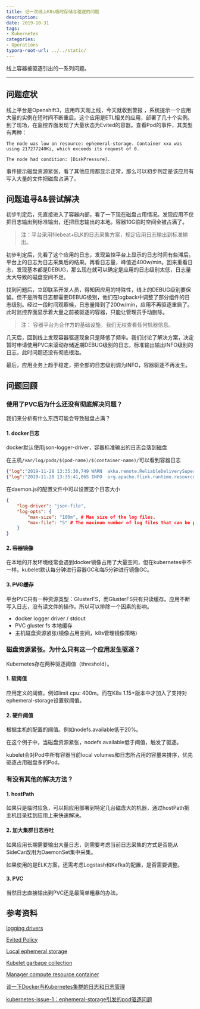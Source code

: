 ```yaml
---
title: 记一次线上K8s临时存储与驱逐的问题
description:
date: 2019-10-31
tags: 
- Kubernetes
categories:
- Operations
typora-root-url: ../../static/
---
```


线上容器被驱逐引出的一系列问题。

<!--more-->

---

## 问题症状

线上平台是Openshift3，应用昨天刚上线，今天就收到警报 ，系统提示一个应用大量的实例在短时间不断重启。这个应用是ETL相关的应用，部署了几十个实例。到了现场，在监控界面发现了大量状态为Evited的容器。查看Pod的事件，其类型有两种：

```plain
The node was low on resource: ephemeral-storage. Container xxx was using 217277240Ki, which exceeds its request of 0.
```

```plain
The node had condition: [DiskPressure].
```

事件提示磁盘资源紧张，看了其他应用都显示正常，那么可以初步判定是该应用有写入大量的文件把磁盘占满了。

## 问题追寻&&尝试解决

初步判定后，先直接进入了容器内部，看了一下现在磁盘占用情况。发现应用不仅把日志输出到标准输出，还把日志输出的本地。容器10G临时空间全被占满了。

> 注：平台采用filebeat+ELK的日志采集方案，规定应用日志输出到标准输出。

初步判定后，先看了这个应用的日志，发现监控平台上显示的日志时间有些滞后。平台上的日志为日志采集后的结果。再看日志量，峰值近400w/min。回来重看日志，发现基本都是DEBUG，那么现在就可以确定是应用的日志级别太低，日志量太大导致的磁盘空间不足。

找到问题后，立即联系开发人员，得知因应用的特殊性，线上的DEBUG级别要保留。但不是所有日志都需要DEBUG级别，他们在logback中调整了部分组件的日志级别。经过一段时间观察候，日志量降到了200w/min，应用不再驱逐重启了。此时监控界面显示着大量之前被驱逐的容器，只能让管理员手动删除。

> 注： 容器平台为合作方的基础设施，我们无权查看任何机器信息。

几天后，回到线上发现容器驱逐现象只是降低了频率。我们讨论了解决方案，决定暂时申请使用PVC来滚动存储近期DEBUG级别的日志，标准输出输出INFO级别的日志，此时问题还没有彻底根治。

最后，应用业务上趋于稳定，把全部的日志级别调为INFO，容器驱逐不再发生。

## 问题回顾

### 使用了PVC后为什么还没有彻底解决问题？

我们来分析有什么东西可能会导致磁盘占满？

#### 1. docker日志

docker默认使用json-logger-driver，容器标准输出的日志会落到磁盘

在主机`/var/log/pods/$(pod-name)/$(container-name)/`可以看到容器日志

```json
{"log":"2019-11-28 13:35:30,749 WARN  akka.remote.ReliableDeliverySupervisor                        - Association with remote system [akka.tcp://flink@flink-taskmanager-754bb4f48-xw8cb:6122] has failed, address is now gated for [50] ms. Reason: [Association failed with [akka.tcp://flink@flink-taskmanager-754bb4f48-xw8cb:6122]] Caused by: [flink-taskmanager-754bb4f48-xw8cb]\n","stream":"stdout","time":"2019-11-28T13:35:31.26009921Z"}
{"log":"2019-11-28 13:35:41,065 INFO  org.apache.flink.runtime.resourcemanager.StandaloneResourceManager  - The heartbeat of TaskManager with id d1b3771c4b71910cc323f0c61759f908 timed out.\n","stream":"stdout","time":"2019-11-28T13:35:41.265769985Z"}
```

在daemon.js的配置文件中可以设置这个日志大小

```json
{
    "log-driver": "json-file",
    "log-opts": {
        "max-size": "100m", # Max size of the log files.
        "max-file": "5" # The maximum number of log files that can be present.
    }
}
```

#### 2. ~~容器镜像~~

在本地的开发环境经常会遇到docker镜像占用了大量空间，但在kubernetes中不一样。kubelet默认每分钟进行容器GC和每5分钟进行镜像GC。

#### 3. ~~PVC缓存~~

平台PVC只有一种资源类型：GlusterFS，而GlusterFS只有只读缓存。应用不断写入日志，没有读文件的操作。所以可以排除一个因素的影响。

- docker logger driver / stdout
- PVC gluster fs 本地缓存
- 主机磁盘资源紧张(镜像占用空间，k8s管理镜像策略)

### 磁盘资源紧张。为什么只有这一个应用发生驱逐？

Kubernetes存在两种驱逐阈值（threshold）。

#### 1. 软阈值

应用定义的阈值。例如limit cpu: 400m。而在K8s 1.15+版本中才加入了支持对ephemeral-storage设置软阈值。

#### 2. 硬件阈值

根据主机的配置的阈值。例如nodefs.available低于20%。

在这个例子中，当磁盘资源紧张，nodefs.available低于阈值，触发了驱逐。

kubelet会对Pod中所有容器当前local volumes和日志所占用的容量来排序，优先驱逐占用磁盘多的Pod。

### 有没有其他的解决方法？

#### 1. hostPath

如果只是临时应急，可以把应用部署到特定几台磁盘大的机器，通过hostPath把主机目录挂到应用上来快速解决。

#### 2. 加大集群日志吞吐

如果应用长期需要输出大量日志，则需要考虑当前日志采集的方式是否能从SideCar改用为DaemonSet集中采集。

如果使用的是ELK方案，还需考虑Logstash和Kafka的配置，是否需要调整。

#### 3. PVC

当然日志直接输出到PVC还是最简单粗暴的办法。

## 参考资料

[logging drivers](https://docs.docker.com/config/containers/logging/configure/)

[Evited Policy](https://kubernetes.io/docs/tasks/administer-cluster/out-of-resource/#eviction-policy)

[Local ephemeral storage](https://kubernetes.io/docs/concepts/configuration/manage-compute-resources-container/#local-ephemeral-storage)

[Kubelet garbage collection](https://kubernetes.io/docs/concepts/cluster-administration/kubelet-garbage-collection/)

[Manager compute resource container](https://kubernetes.io/docs/concepts/configuration/manage-compute-resources-container/)

[谈一下Docker与Kubernetes集群的日志和日志管理](https://www.cnblogs.com/cocowool/p/Docker_Kubernetes_Log_Location.html)

[kubernetes-issue-1：ephemeral-storage引发的pod驱逐问题](https://cloud.tencent.com/developer/article/1456389)